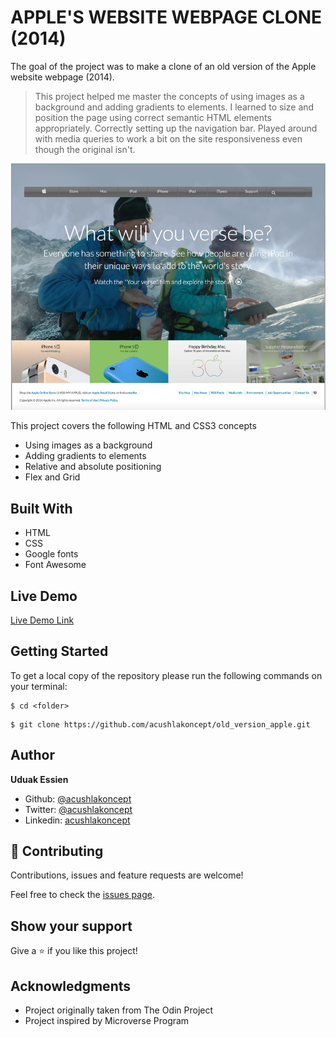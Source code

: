 # APPLE'S WEBSITE WEBPAGE CLONE (2014)

The goal of the project was to make a clone of an old version of the Apple website webpage (2014).

> This project helped me master the concepts of using images as a background and adding gradients to elements.
> I learned to size and position the page using correct semantic HTML elements appropriately.
> Correctly setting up the navigation bar.
> Played around with media queries to work a bit on the site responsiveness even though the original isn't.

![screenshot](./images/screenshot.jpg)

This project covers the following HTML and CSS3 concepts

- Using images as a background
- Adding gradients to elements
- Relative and absolute positioning
- Flex and Grid

## Built With

- HTML
- CSS
- Google fonts
- Font Awesome

## Live Demo

[Live Demo Link](https://acushlakoncept.github.io/old_version_apple)

## Getting Started

To get a local copy of the repository please run the following commands on your terminal:

```
$ cd <folder>
```

```
$ git clone https://github.com/acushlakoncept/old_version_apple.git
```

## Author

**Uduak Essien**

- Github: [@acushlakoncept](https://github.com/acushlakoncept/)
- Twitter: [@acushlakoncept](https://twitter.com/acushlakoncept)
- Linkedin: [acushlakoncept](https://www.linkedin.com/in/acushlakoncept/)

## 🤝 Contributing

Contributions, issues and feature requests are welcome!

Feel free to check the [issues page](https://github.com/acushlakoncept/old_version_apple/issues).

## Show your support

Give a ⭐️ if you like this project!

## Acknowledgments

- Project originally taken from The Odin Project
- Project inspired by Microverse Program
